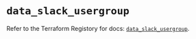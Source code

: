 # `data_slack_usergroup`

Refer to the Terraform Registory for docs: [`data_slack_usergroup`](https://www.terraform.io/docs/providers/slack/d/usergroup).
